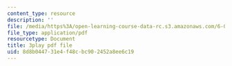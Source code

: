```yaml
---
content_type: resource
description: ''
file: /media/https%3A/open-learning-course-data-rc.s3.amazonaws.com/6-042j-mathematics-for-computer-science-spring-2015/8d8b044731e4f48cbc902452a8ee6c19_QORX1OUabio.pdf
file_type: application/pdf
resourcetype: Document
title: 3play pdf file
uid: 8d8b0447-31e4-f48c-bc90-2452a8ee6c19
---
```

